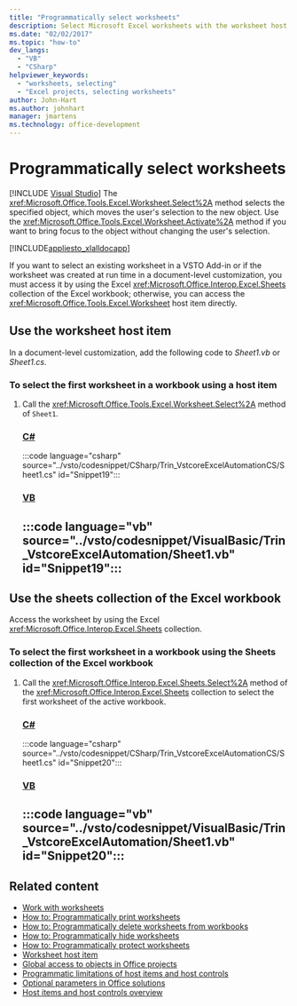 ```yaml
---
title: "Programmatically select worksheets"
description: Select Microsoft Excel worksheets with the worksheet host item or sheets collection of the Excel workbook programmatically from Visual Basic or C# in Visual Studio.
ms.date: "02/02/2017"
ms.topic: "how-to"
dev_langs:
  - "VB"
  - "CSharp"
helpviewer_keywords:
  - "worksheets, selecting"
  - "Excel projects, selecting worksheets"
author: John-Hart
ms.author: johnhart
manager: jmartens
ms.technology: office-development
---
```

# Programmatically select worksheets

 [!INCLUDE [Visual Studio](~/includes/applies-to-version/vs-windows-only.md)]
  The <xref:Microsoft.Office.Tools.Excel.Worksheet.Select%2A> method selects the specified object, which moves the user's selection to the new object. Use the <xref:Microsoft.Office.Tools.Excel.Worksheet.Activate%2A> method if you want to bring focus to the object without changing the user's selection.

 [!INCLUDE[appliesto_xlalldocapp](../vsto/includes/appliesto-xlalldocapp-md.md)]

 If you want to select an existing worksheet in a VSTO Add-in or if the worksheet was created at run time in a document-level customization, you must access it by using the Excel <xref:Microsoft.Office.Interop.Excel.Sheets> collection of the Excel workbook; otherwise, you can access the <xref:Microsoft.Office.Tools.Excel.Worksheet> host item directly.

## Use the worksheet host item
 In a document-level customization, add the following code to *Sheet1.vb* or *Sheet1.cs*.

### To select the first worksheet in a workbook using a host item

1. Call the <xref:Microsoft.Office.Tools.Excel.Worksheet.Select%2A> method of `Sheet1`.

     ### [C#](#tab/csharp)
     :::code language="csharp" source="../vsto/codesnippet/CSharp/Trin_VstcoreExcelAutomationCS/Sheet1.cs" id="Snippet19":::

     ### [VB](#tab/vb)
     :::code language="vb" source="../vsto/codesnippet/VisualBasic/Trin_VstcoreExcelAutomation/Sheet1.vb" id="Snippet19":::
     ---

## Use the sheets collection of the Excel workbook
 Access the worksheet by using the Excel <xref:Microsoft.Office.Interop.Excel.Sheets> collection.

### To select the first worksheet in a workbook using the Sheets collection of the Excel workbook

1. Call the <xref:Microsoft.Office.Interop.Excel.Sheets.Select%2A> method of the <xref:Microsoft.Office.Interop.Excel.Sheets> collection to select the first worksheet of the active workbook.

     ### [C#](#tab/csharp)
     :::code language="csharp" source="../vsto/codesnippet/CSharp/Trin_VstcoreExcelAutomationCS/Sheet1.cs" id="Snippet20":::

     ### [VB](#tab/vb)
     :::code language="vb" source="../vsto/codesnippet/VisualBasic/Trin_VstcoreExcelAutomation/Sheet1.vb" id="Snippet20":::
     ---

## Related content
- [Work with worksheets](../vsto/working-with-worksheets.md)
- [How to: Programmatically print worksheets](../vsto/how-to-programmatically-print-worksheets.md)
- [How to: Programmatically delete worksheets from workbooks](../vsto/how-to-programmatically-delete-worksheets-from-workbooks.md)
- [How to: Programmatically hide worksheets](../vsto/how-to-programmatically-hide-worksheets.md)
- [How to: Programmatically protect worksheets](../vsto/how-to-programmatically-protect-worksheets.md)
- [Worksheet host item](../vsto/worksheet-host-item.md)
- [Global access to objects in Office projects](../vsto/global-access-to-objects-in-office-projects.md)
- [Programmatic limitations of host items and host controls](../vsto/programmatic-limitations-of-host-items-and-host-controls.md)
- [Optional parameters in Office solutions](../vsto/optional-parameters-in-office-solutions.md)
- [Host items and host controls overview](../vsto/host-items-and-host-controls-overview.md)
